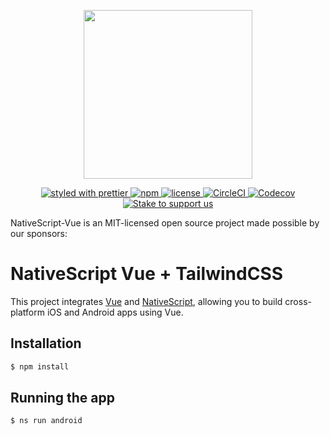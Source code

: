 <p align="center">
    <a href="https://nativescript-vue.org">
        <img src="https://art.nativescript-vue.org/NativeScript-Vue.svg" width="270">
    </a>
</p>

<p align="center">
    <a href="https://github.com/prettier/prettier">
       <img src="https://img.shields.io/badge/styled_with-prettier-ff69b4.svg" alt="styled with prettier">
    </a>
    <a href="https://www.npmjs.com/package/nativescript-vue">
       <img src="https://img.shields.io/npm/v/nativescript-vue.svg" alt="npm">
    </a>
    <a href="https://github.com/nativescript-vue/nativescript-vue/blob/master/LICENSE">
       <img src="https://img.shields.io/github/license/nativescript-vue/nativescript-vue.svg" alt="license">
    </a>
    <a href="https://circleci.com/gh/nativescript-vue/nativescript-vue/tree/master">
       <img src="https://img.shields.io/circleci/project/github/nativescript-vue/nativescript-vue.svg" alt="CircleCI">
    </a>
    <a href="https://codecov.io/gh/nativescript-vue/nativescript-vue">
       <img src="https://img.shields.io/codecov/c/github/nativescript-vue/nativescript-vue.svg" alt="Codecov">
    </a>
    <a href="https://stakes.social/0x92f4c210aEc2D7e34aA226f4319aa879d253f206">
       <img src="https://badge.devprotocol.xyz/0x92f4c210aEc2D7e34aA226f4319aa879d253f206/descriptive" alt="Stake to support us">
    </a>
</p>

NativeScript-Vue is an MIT-licensed open source project made possible by our sponsors:

# NativeScript Vue + TailwindCSS

This project integrates [Vue](https://vuejs.org/) and [NativeScript](https://www.nativescript.org/), allowing you to build cross-platform iOS and Android apps using Vue.

## Installation

```bash
$ npm install
```

## Running the app

```bash
$ ns run android
```
